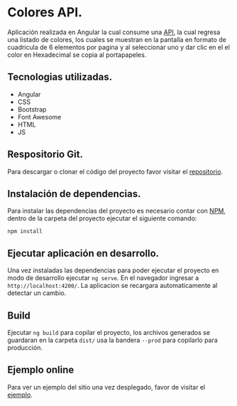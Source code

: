 # Colores API.

Aplicación realizada en Angular la cual consume una [API](https://reqres.in/api/colors), la cual regresa una listado de colores, los cuales se muestran en la pantalla en formato de cuadricula de 6 elementos por pagina y al seleccionar uno y dar clic en el el color en Hexadecimal se copia al portapapeles.

## Tecnologias utilizadas.

* Angular
* CSS
* Bootstrap
* Font Awesome
* HTML
* JS

## Respositorio Git.

Para descargar o clonar el código del proyecto favor visitar el [repositorio](https://reqres.in/api/colors).

## Instalación de dependencias.

Para instalar las dependencias del proyecto es necesario contar con [NPM](https://www.npmjs.com/), dentro de la carpeta del proyecto ejecutar el siguiente comando:

```
npm install
```

## Ejecutar aplicación en desarrollo.

Una vez instaladas las dependencias para poder ejecutar el proyecto en modo de desarrollo ejecutar `ng serve`.
En el navegador ingresar a  `http://localhost:4200/`. La aplicacion se recargara automaticamente al detectar un cambio.


## Build

Ejecutar `ng build` para copilar el proyecto, los archivos generados se guardaran en la carpeta `dist/` usa la bandera  `--prod` para copilarlo para producción.


## Ejemplo online

Para ver un ejemplo del sitio una vez desplegado, favor de visitar el [ejemplo](https://www.npmjs.com/).
